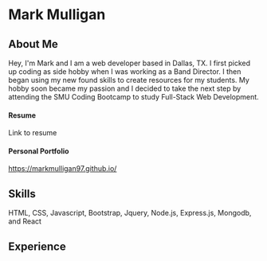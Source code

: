 # Mark Mulligan

## About Me
Hey, I'm Mark and I am a web developer based in Dallas, TX. 
I first picked up coding as side hobby when I was working as a Band Director. I then began using
my new found skills to create resources for my students. My hobby soon became my passion and I
decided to take the next step by attending the SMU Coding Bootcamp to study Full-Stack Web Development.

#### Resume
Link to resume

#### Personal Portfolio
https://markmulligan97.github.io/

## Skills
HTML, CSS, Javascript, Bootstrap, Jquery, Node.js, Express.js, Mongodb, and React

## Experience